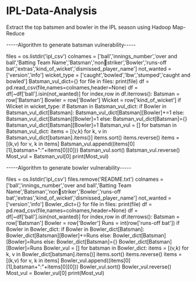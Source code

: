 # IPL-Data-Analysis
Extract the top batsmen and bowler in the IPL season using Hadoop Map-Reduce

-----Algorithm to generate batsman vulnerability----- 

files = os.listdir('ipl_csv') 
colnames = ['ball','innings_number','over and ball','Batting Team Name','Batsman','nonstriker','Bowler','runs-off bat','extras','kind_of_wicket','dismissed_player_name'] 
not_wanted = ['version','info'] 
wicket_type = ['caught','bowled','lbw','stumped','caught and bowled'] 
Batsman_vul_dict={} 
for file in files: 
 print(file) 
 df = pd.read_csv(file,names=colnames,header=None) 
 df = df[~df['ball'].isin(not_wanted)] 
 for index,row in df.iterrows(): 
 Batsman = row['Batsman'] 
 Bowler = row['Bowler'] 
 Wicket = row['kind_of_wicket'] 
 if Wicket in wicket_type: 
 if Batsman in Batsman_vul_dict: 
 if Bowler in Batsman_vul_dict[Batsman]: 
 Batsman_vul_dict[Batsman][Bowler]+=1 
 else: 
 Batsman_vul_dict[Batsman][Bowler]=1 
 else: 
 Batsman_vul_dict[Batsman]={} 
 Batsman_vul_dict[Batsman][Bowler]=1 
Batsman_vul = [] 
for batsman in Batsman_vul_dict: 
 items = [(v,k) for k, v in Batsman_vul_dict[batsman].items()] 
 items.sort() 
 items.reverse() 
 items = [(k,v) for v, k in items] 
 Batsman_vul.append((items[0][1],batsman+":"+items[0][0])) 
Batsman_vul.sort() 
Batsman_vul.reverse() 
Most_vul = Batsman_vul[0] 
print(Most_vul) 


-----Algorithm to generate bowler vulnerability----- 

files = os.listdir('ipl_csv') 
files.remove('README.txt') 
colnames = ['ball','innings_number','over and ball','Batting Team Name','Batsman','nonstriker','Bowler','runs-off bat','extras','kind_of_wicket','dismissed_player_name'] 
not_wanted = ['version','info'] 
Bowler_dict={} 
for file in files: 
 print(file) 
 df = pd.read_csv(file,names=colnames,header=None) 
 df = df[~df['ball'].isin(not_wanted)] 
 for index,row in df.iterrows(): 
 Batsman = row['Batsman'] 
 Bowler = row['Bowler'] 
 Runs = int(row['runs-off bat']) 
 if Bowler in Bowler_dict: 
 if Bowler in Bowler_dict[Batsman]: 
 Bowler_dict[Batsman][Bowler]+=Runs 
 else: 
 Bowler_dict[Batsman][Bowler]=Runs 
 else: 
 Bowler_dict[Batsman]={} 
 Bowler_dict[Batsman][Bowler]=Runs 
Bowler_vul = [] 
for batsman in Bowler_dict: 
 items = [(v,k) for k, v in Bowler_dict[batsman].items()] 
 items.sort() 
 items.reverse() 
 items = [(k,v) for v, k in items] 
 Bowler_vul.append((items[0][1],batsman+":"+items[0][0])) 
Bowler_vul.sort() 
Bowler_vul.reverse() 
Most_vul = Bowler_vul[0] 
print(Most_vul)
